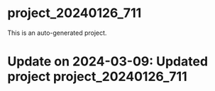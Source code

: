 # project_20240126_711

This is an auto-generated project.

# Update on 2024-03-09: Updated project project_20240126_711
